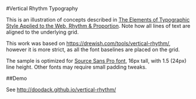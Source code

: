 #Vertical Rhythm Typography

This is an illustration of concepts described in [The Elements of Typographic Style Applied to the Web, Rhythm & Proportion](http://webtypography.net/2.2.2). Note how all lines of text are aligned to the underlying grid. 

This work was based on https://drewish.com/tools/vertical-rhythm/, however it is more strict, as all the font baselines are placed on the grid.

The sample is optimized for [Source Sans Pro font](https://github.com/adobe/source-sans-pro), 16px tall, with 1.5 (24px) line height. Other fonts may require small padding tweaks.

##Demo

See http://doodack.github.io/vertical-rhythm/